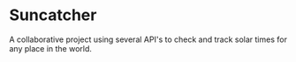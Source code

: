 # Suncatcher
A collaborative project using several API's to check and track solar times for any place in the world.